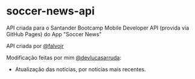 # soccer-news-api
API criada para o Santander Bootcamp Mobile Developer
API (provida via GitHub Pages) do App "Soccer News"

API criada por [@falvojr](https://github.com/falvojr)

Modificação feitas por mim [@devlucasarruda](https://github.com/devlucasarruda):
- Atualização das notícias, por notícias mais recentes.
